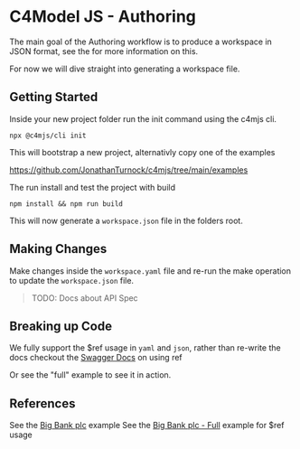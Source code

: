 # C4Model JS - Authoring

The main goal of the Authoring workflow is to produce a workspace in JSON format, see the for more information on this.

For now we will dive straight into generating a workspace file.

## Getting Started

Inside your new project folder run the init command using the c4mjs cli.

```shell
npx @c4mjs/cli init
```

This will bootstrap a new project, alternativly copy one of the examples 

https://github.com/JonathanTurnock/c4mjs/tree/main/examples

The run install and test the project with build

```shell
npm install && npm run build
```

This will now generate a `workspace.json` file in the folders root.

## Making Changes

Make changes inside the `workspace.yaml` file and re-run the make operation to update the `workspace.json` file.

> TODO: Docs about API Spec

## Breaking up Code

We fully support the $ref usage in `yaml` and `json`, rather than re-write the docs checkout the [Swagger Docs](https://swagger.io/docs/specification/using-ref/) on using ref

Or see the "full" example to see it in action.

## References

See the [Big Bank plc](https://github.com/JonathanTurnock/c4mjs/tree/main/examples/big-bank-plc) example
See the [Big Bank plc - Full](https://github.com/JonathanTurnock/c4mjs/tree/main/examples/big-bank-plc-full) example for $ref usage

